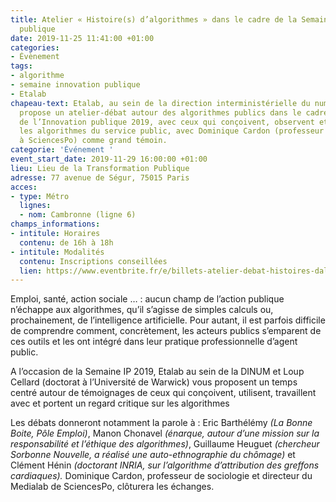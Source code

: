 ```yaml
---
title: Atelier « Histoire(s) d’algorithmes » dans le cadre de la Semaine de l’Innovation
  publique
date: 2019-11-25 11:41:00 +01:00
categories:
- Évènement
tags:
- algorithme
- semaine innovation publique
- Etalab
chapeau-text: Etalab, au sein de la direction interministérielle du numérique (DINUM),
  propose un atelier-débat autour des algorithmes publics dans le cadre de la Semaine
  de l’Innovation publique 2019, avec ceux qui conçoivent, observent et utilisent
  les algorithmes du service public, avec Dominique Cardon (professeur de sociologie
  à SciencesPo) comme grand témoin.
categorie: 'Événement '
event_start_date: 2019-11-29 16:00:00 +01:00
lieu: Lieu de la Transformation Publique
adresse: 77 avenue de Ségur, 75015 Paris
acces:
- type: Métro
  lignes:
  - nom: Cambronne (ligne 6)
champs_informations:
- intitule: Horaires
  contenu: de 16h à 18h
- intitule: Modalités
  contenu: Inscriptions conseillées
  lien: https://www.eventbrite.fr/e/billets-atelier-debat-histoires-dalgorithmes-publics-82962574293
---
```


Emploi, santé, action sociale … : aucun champ de l’action publique n’échappe aux algorithmes, qu’il s’agisse de simples calculs ou, prochainement, de l’intelligence artificielle. Pour autant, il est parfois difficile de comprendre comment, concrètement, les acteurs publics s’emparent de ces outils et les ont intégré dans leur pratique professionnelle d’agent public. <br>

A l’occasion de la Semaine IP 2019, Etalab au sein de la DINUM et Loup Cellard (doctorat à l’Université de Warwick) vous proposent un temps centré autour de témoignages de ceux qui conçoivent, utilisent, travaillent avec et portent un regard critique sur les algorithmes

Les débats donneront notamment la parole à : Eric Barthélémy *(La Bonne Boite, Pôle Emploi)*, Manon Chonavel *(énarque, autour d’une mission sur la responsabilité et l’éthique des algorithmes)*, Guillaume Heuguet *(chercheur Sorbonne Nouvelle, a réalisé une auto-ethnographie du chômage)* et Clément Hénin *(doctorant INRIA, sur l’algorithme d’attribution des greffons cardiaques).* Dominique Cardon, professeur de sociologie et directeur du Medialab de SciencesPo, clôturera les échanges. 

